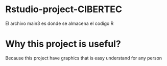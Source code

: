 # Rstudio-project-CIBERTEC

El archivo main3 es donde se almacena el codigo R

# Why this project is useful?
Because this project have graphics that is easy understand for any person
